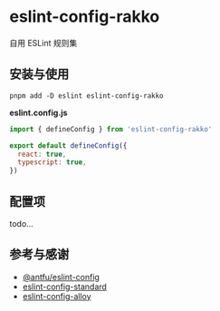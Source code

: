 # eslint-config-rakko

自用 ESLint 规则集

## 安装与使用

```shell
pnpm add -D eslint eslint-config-rakko
```

**eslint.config.js**

```javascript
import { defineConfig } from 'eslint-config-rakko'

export default defineConfig({
  react: true,
  typescript: true,
})
```

## 配置项

todo...

## 参考与感谢

- [@antfu/eslint-config](https://github.com/antfu/eslint-config)
- [eslint-config-standard](https://github.com/standard/eslint-config-standard)
- [eslint-config-alloy](https://github.com/AlloyTeam/eslint-config-alloy)
